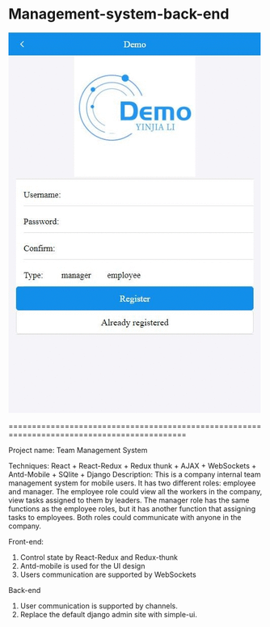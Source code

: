 # Management-system-back-end

![image](https://github.com/DreamingLi/Management-system-back-end/blob/main/img/team-manager.68e4d31c.gif)

============================================================================================


Project name: Team Management System

Techniques: React + React-Redux + Redux thunk + AJAX + WebSockets + Antd-Mobile + SQlite + Django
Description: This is a company internal team management system for mobile users. It has two different roles: employee and manager. The
employee role could view all the workers in the company, view tasks assigned to them by leaders. The manager role has the same functions as
the employee roles, but it has another function that assigning tasks to employees. Both roles could communicate with anyone in the company.


Front-end:
1. Control state by React-Redux and Redux-thunk
2. Antd-mobile is used for the UI design
3. Users communication are supported by WebSockets

Back-end
1. User communication is supported by channels.
2. Replace the default django admin site with simple-ui.
